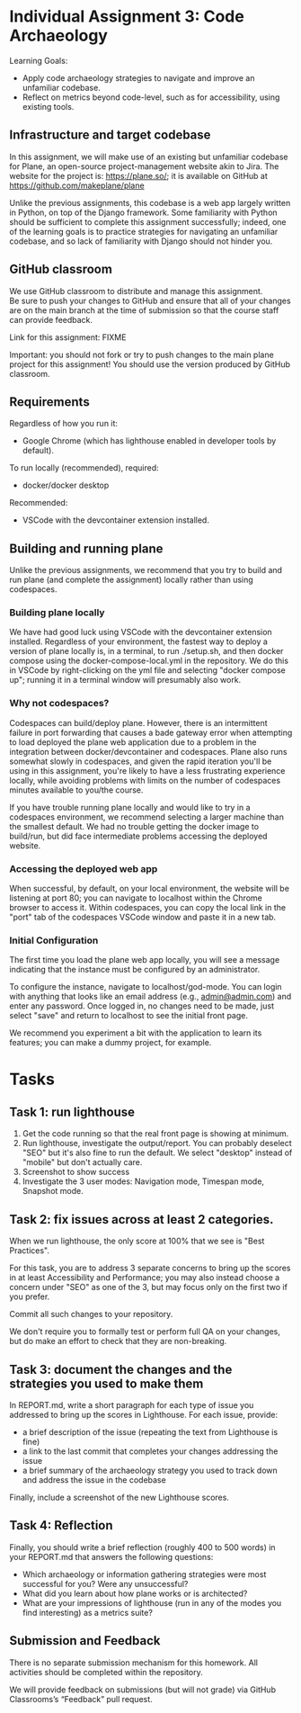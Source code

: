 # Individual Assignment 3: Code Archaeology 

Learning Goals:
* Apply code archaeology strategies to navigate and improve an unfamiliar codebase.
* Reflect on metrics beyond code-level, such as for accessibility, using existing tools. 

## Infrastructure and target codebase

In this assignment, we will make use of an existing but unfamiliar codebase for
Plane, an open-source project-management website akin to Jira.  The website for
the project is: https://plane.so/; it is available on GitHub at
https://github.com/makeplane/plane

Unlike the previous assignments, this codebase is a web app largely
written in Python, on top of the Django framework.  Some familiarity with Python
should be sufficient to complete this assignment successfully; indeed, one of
the learning goals is to practice strategies for navigating an unfamiliar
codebase, and so lack of familiarity with Django should not hinder you.  

## GitHub classroom

We use GitHub classroom to distribute and manage this assignment.  
Be sure to push your changes to GitHub and ensure that all of your changes are
on the main branch at the time of submission so that the course staff can
provide feedback.

Link for this assignment: FIXME

Important: you should not fork or try to push changes to the main plane project
for this assignment! You should use the version produced by GitHub classroom. 

## Requirements

Regardless of how you run it:
* Google Chrome (which has lighthouse enabled in developer tools by default).

To run locally (recommended), required:
* docker/docker desktop

Recommended: 
* VSCode with the devcontainer extension installed.

## Building and running plane

Unlike the previous assignments, we recommend that you try to build and run
plane (and complete the assignment) locally rather than using codespaces.


### Building plane locally

We have had good luck using VSCode with the devcontainer extension installed.
Regardless of your environment, the fastest way to deploy a version of
plane locally is, in a terminal, to run ./setup.sh, and then docker compose
using the docker-compose-local.yml in the repository.  We do this in VSCode by right-clicking on
the yml file and selecting "docker compose up"; running it in a terminal window
will presumably also work.

### Why not codespaces?

Codespaces can build/deploy plane. However, there is an intermittent failure
in port forwarding that causes a bade gateway error when attempting to
load deployed the plane web application due to a problem in the integration between
docker/devcontainer and codespaces.  Plane also runs somewhat slowly in
codespaces, and given the rapid iteration you'll be using in this
assignment, you're likely to have a less frustrating experience locally,
while avoiding problems with limits on the number of codespaces minutes
available to you/the course. 

If you have trouble running plane locally and would like to try in a codespaces
environment, we recommend selecting a larger machine than the smallest default.
We had no trouble getting the docker image to build/run, but did face
intermediate problems accessing the deployed website. 

### Accessing the deployed web app

When successful, by default, on your local environment, the website will be
listening at port 80; you can navigate to localhost within the Chrome browser to
access it.  Within codespaces, you can copy the local link in the "port" tab of
the codespaces VSCode window and paste it in a new tab.  

### Initial Configuration

The first time you load the plane web app locally, you will see a message
indicating that the instance must be configured by an administrator.

To configure the instance, navigate to localhost/god-mode.  You can login with
anything that looks like an email address (e.g., admin@admin.com) and enter any
password.  Once logged in, no changes need to be made, just select "save" and
return to localhost to see the initial front page.

We recommend you experiment a bit with the application to learn its features;
you can make a dummy project, for example.

# Tasks

## Task 1: run lighthouse

1. Get the code running so that the real front page is showing at minimum.
2. Run lighthouse, investigate the output/report.  You can probably deselect
   "SEO" but it's also fine to run the default.  We select "desktop" instead of
   "mobile" but don't actually care. 
3. Screenshot to show success
4. Investigate the 3 user modes: Navigation mode, Timespan mode, Snapshot mode. 

## Task 2: fix issues across at least 2 categories. 

When we run lighthouse, the only score at 100% that we see is "Best Practices".

For this task, you are to address 3 separate concerns to bring up the
scores in at least Accessibility and Performance; you may also instead choose a
concern under "SEO" as one of the 3, but may focus only on the first two if you
prefer.

Commit all such changes to your repository.

We don't require you to formally test or perform full QA on your changes, but do
make an effort to check that they are non-breaking.

## Task 3: document the changes and the strategies you used to make them

In REPORT.md, write a short paragraph for each type of issue you addressed to
bring up the scores in Lighthouse.  For each issue, provide:

* a brief description of the issue (repeating the text from Lighthouse is fine)
* a link to the last commit that completes your changes addressing the issue
* a brief summary of the archaeology strategy you used to track down and address the issue in the
  codebase 

Finally, include a screenshot of the new Lighthouse scores.

## Task 4: Reflection

Finally, you should write a brief reflection (roughly 400 to 500 words) in your
REPORT.md that answers the following questions:

* Which archaeology or information gathering strategies were most successful for you? Were any unsuccessful?
* What did you learn about how plane works or is architected?
* What are your impressions of lighthouse (run in any of the modes you find interesting) as a metrics suite? 

## Submission and Feedback
There is no separate submission mechanism for this homework. All activities
should be completed within the repository. 

We will provide feedback on submissions (but will not grade) via GitHub
Classrooms’s “Feedback” pull request.




